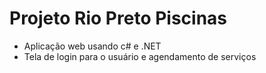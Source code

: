 # Projeto Rio Preto Piscinas
 - Aplicação web usando c# e .NET
 - Tela de login para o usuário e agendamento de serviços

